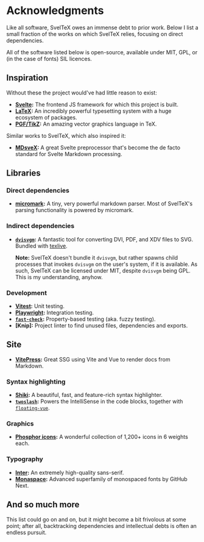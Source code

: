 
# Acknowledgments

Like all software, SvelTeX owes an immense debt to prior work. Below I list a
small fraction of the works on which SvelTeX relies, focusing on direct
dependencies.

All of the software listed below is open-source, available under MIT, GPL, or
(in the case of fonts) SIL licences.


## Inspiration

Without these the project would've had little reason to exist:

-   **[Svelte]:** The frontend JS framework for which this project is built.
-   **[LaTeX]:** An incredibly powerful typesetting system with a huge ecosystem
    of packages.
-   **[PGF/TikZ]:** An amazing vector graphics language in TeX.

Similar works to SvelTeX, which also inspired it:

-   **[MDsveX]:** A great Svelte preprocessor that's become the de facto
    standard for Svelte Markdown processing.

## Libraries

### Direct dependencies

-   **[micromark]:** A tiny, very powerful markdown parser. Most of SvelTeX's
    parsing functionality is powered by micromark.

### Indirect dependencies

-   **[`dvisvgm`]:** A fantastic tool for converting DVI, PDF, and XDV files to SVG.
    Bundled with [texlive].

    **Note:** SvelTeX doesn't bundle it `dvisvgm`, but rather spawns child processes
    that invokes `dvisvgm` on the user's system, if it is available. As such,
    SvelTeX can be licensed under MIT, despite `dvisvgm` being GPL. This is my
    understanding, anyhow.

### Development

-   **[Vitest]:** Unit testing.
-   **[Playwright]:** Integration testing.
-   **[`fast-check`]:** Property-based testing (aka. fuzzy testing).
-   **[Knip]:** Project linter to find unused files, dependencies and exports.


## Site

-   **[VitePress]:** Great SSG using Vite and Vue to render docs from Markdown.

### Syntax highlighting

-   **[Shiki]:** A beautiful, fast, and feature-rich syntax highlighter.
-   **[`twoslash`]:** Powers the IntelliSense in the code blocks, together with [`floating-vue`].

### Graphics

-   **[Phosphor icons]:** A wonderful collection of 1,200+ icons in 6 weights
    each.

### Typography

-   **[Inter]:** An extremely high-quality sans-serif.
-   **[Monaspace]:** Advanced superfamily of monospaced fonts by GitHub Next.


## And so much more

This list could go on and on, but it might become a bit frivolous at some point;
after all, backtracking dependencies and intellectual debts is often an endless
pursuit.


[Svelte]: https://svelte.dev
[LaTeX]: https://www.latex-project.org
[PGF/TikZ]: https://www.ctan.org/pkg/pgf
[MDsveX]: https://mdsvex.pngwn.io/

[micromark]: https://github.com/micromark/micromark

[`dvisvgm`]: https://dvisvgm.de/
[texlive]: https://en.wikipedia.org/wiki/TeX_Live

[Vitest]: https://vitest.dev/
[Playwright]: https://playwright.dev/
[`fast-check`]: https://fast-check.dev/

[VitePress]: https://vitepress.dev/
[Shiki]: https://shiki.style/
[`twoslash`]: https://shikijs.github.io/twoslash/
[`floating-vue`]: https://floating-vue.starpad.dev/

[Phosphor icons]: https://phosphoricons.com/
[Inter]: https://rsms.me/inter/
[Monaspace]: https://monaspace.githubnext.com/

